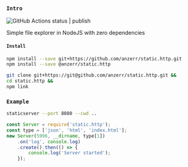 
### `Intro`
![GitHub Actions status | publish](https://github.com/anzerr/static.http/workflows/publish/badge.svg)

Simple file explorer in NodeJS with zero dependencies

#### `Install`
``` bash
npm install --save git+https://github.com/anzerr/static.http.git
npm install --save @anzerr/static.http
```

``` bash
git clone git+https://git@github.com/anzerr/static.http.git &&
cd static.http &&
npm link
```

### `Example`
``` bash
staticserver --port 8080 --cwd ..
```

``` javascript
const Server = require('static.http');
const type = ['json', 'html', 'index.html'];
new Server(5996, __dirname, type[1])
	.on('log', console.log)
	.create().then(() => {
		console.log('Server started');
	});
```